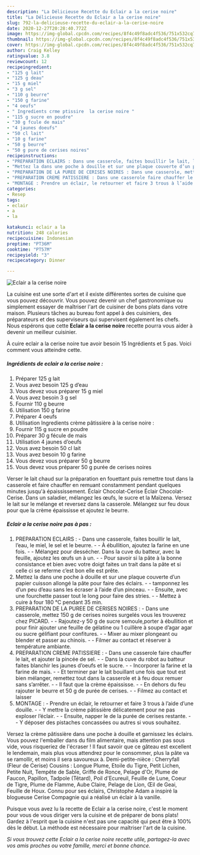 ```yaml
---
description: "La Délicieuse Recette du Eclair a la cerise noire"
title: "La Délicieuse Recette du Eclair a la cerise noire"
slug: 792-la-delicieuse-recette-du-eclair-a-la-cerise-noire
date: 2020-12-27T20:28:40.772Z
image: https://img-global.cpcdn.com/recipes/8f4c49f8adc4f536/751x532cq70/eclair-a-la-cerise-noire-photo-principale-de-la-recette.jpg
thumbnail: https://img-global.cpcdn.com/recipes/8f4c49f8adc4f536/751x532cq70/eclair-a-la-cerise-noire-photo-principale-de-la-recette.jpg
cover: https://img-global.cpcdn.com/recipes/8f4c49f8adc4f536/751x532cq70/eclair-a-la-cerise-noire-photo-principale-de-la-recette.jpg
author: Craig Kelley
ratingvalue: 3.8
reviewcount: 12
recipeingredient:
- "125 g lait"
- "125 g deau"
- "15 g miel"
- "3 g sel"
- "110 g beurre"
- "150 g farine"
- "4 oeufs"
- " Ingredients crme ptissire  la cerise noire "
- "115 g sucre en poudre"
- "30 g fcule de mais"
- "4 jaunes doeufs"
- "50 cl lait"
- "10 g farine"
- "50 g beurre"
- "50 g pure de cerises noires"
recipeinstructions:
- "PREPARATION ECLAIRS : Dans une casserole, faites bouillir le lait, l’eau, le miel, le sel et le beurre.  À ébullition, ajoutez la farine en une fois.  Mélangez pour dessécher. Dans la cuve du batteur, avec la feuille, ajoutez les œufs un à un.  Pour savoir si la pâte à la bonne consistance et bien avec votre doigt faites un trait dans la pâte et si celle ci se referme c’est bon elle est prête."
- "Mettez la dans une poche à douille et sur une plaque couverte d’un papier cuisson allongé la pâte pour faire des éclairs.  tamponnez les d’un peu d’eau sans les écraser à l’aide d’un pinceau.  Ensuite, avec une fourchette passer tout le long pour faire des stries.  Mettez à cuire à four 180 °C pendant 35 min."
- "PREPARATION DE LA PUREE DE CERISES NOIRES : Dans une casserole, mettez 150 g de cerises noires surgelés vous les trouverez chez PICARD.  Rajoutez-y 50 g de sucre semoule,porter à ébullition et pour finir ajouter une feuille de gélatine ou 1 cuillère à soupe d’agar agar ou sucre gélifiant pour confitures.  Mixer au mixer plongeant ou blender et passer au chinois.  Filmer au contact et réserver à température ambiante."
- "PREPARATION CREME PATISSIERE : Dans une casserole faire chauffer le lait, et ajouter la pincée de sel.  Dans la cuve du robot au batteur faites blanchir les jaunes d’oeufs et le sucre.  Incorporer la farine et la farine de mais.  Et terminer par le lait bouillant une fois que tout est bien mélanger, remettez tout dans la casserole et à feu doux remuer sans s’arrêter.  Il faut que la crème épaississe.  En dehors du feu rajouter le beurre et 50 g de purée de cerises.  Filmez au contact et laisser"
- "MONTAGE : Prendre un éclair, le retourner et faire 3 trous à l’aide d’une douille.  Y mettre la crème pâtissière délicatement pour ne pas exploser l’éclair.  Ensuite, napper le de la purée de cerises restante.  Y déposer des pistaches concassées ou autres si vous souhaitez."
categories:
- Resep
tags:
- eclair
- a
- la

katakunci: eclair a la 
nutrition: 248 calories
recipecuisine: Indonesian
preptime: "PT36M"
cooktime: "PT57M"
recipeyield: "3"
recipecategory: Dinner

---
```



![Eclair a la cerise noire](https://img-global.cpcdn.com/recipes/8f4c49f8adc4f536/751x532cq70/eclair-a-la-cerise-noire-photo-principale-de-la-recette.jpg)

La cuisine est une sorte d'art et il existe différentes sortes de cuisine que vous pouvez découvrir. Vous pouvez devenir un chef gastronomique ou simplement essayer de maîtriser l'art de cuisiner de bons plats dans votre maison. Plusieurs tâches au bureau font appel à des cuisiniers, des préparateurs et des superviseurs qui supervisent également les chefs. Nous espérons que cette <strong> Eclair a la cerise noire </strong> recette pourra vous aider à devenir un meilleur cuisinier.

<!--inarticleads1-->

À cuire eclair a la cerise noire tue avoir besoin 15 Ingrédients et 5 pas. Voici comment vous atteindre cette.

##### Ingrédients de eclair a la cerise noire :

1. Préparer 125 g lait
1. Vous avez besoin 125 g d’eau
1. Vous devez vous préparer 15 g miel
1. Vous avez besoin 3 g sel
1. Fournir 110 g beurre
1. Utilisation 150 g farine
1. Préparer 4 oeufs
1. Utilisation  Ingredients crème pâtissière à la cerise noire :
1. Fournir 115 g sucre en poudre
1. Préparer 30 g fécule de mais
1. Utilisation 4 jaunes d’oeufs
1. Vous avez besoin 50 cl lait
1. Vous avez besoin 10 g farine
1. Vous devez vous préparer 50 g beurre
1. Vous devez vous préparer 50 g purée de cerises noires


Verser le lait chaud sur la préparation en fouettant puis remettre tout dans la casserole et faire chauffer en remuant constamment pendant quelques minutes jusqu&#39;à épaississement. Éclair Chocolat-Cerise Éclair Chocolat-Cerise. Dans un saladier, mélangez les œufs, le sucre et la Maïzena. Versez le lait sur le mélange et reversez dans la casserole. Mélangez sur feu doux pour que la crème épaississe et ajoutez le beurre. 

<!--inarticleads2-->

##### Eclair a la cerise noire pas à pas :

1. PREPARATION ECLAIRS : - Dans une casserole, faites bouillir le lait, l’eau, le miel, le sel et le beurre. -  - À ébullition, ajoutez la farine en une fois. -  - Mélangez pour dessécher. Dans la cuve du batteur, avec la feuille, ajoutez les œufs un à un. -  - Pour savoir si la pâte à la bonne consistance et bien avec votre doigt faites un trait dans la pâte et si celle ci se referme c’est bon elle est prête.
1. Mettez la dans une poche à douille et sur une plaque couverte d’un papier cuisson allongé la pâte pour faire des éclairs. -  - tamponnez les d’un peu d’eau sans les écraser à l’aide d’un pinceau. -  - Ensuite, avec une fourchette passer tout le long pour faire des stries. -  - Mettez à cuire à four 180 °C pendant 35 min.
1. PREPARATION DE LA PUREE DE CERISES NOIRES : - Dans une casserole, mettez 150 g de cerises noires surgelés vous les trouverez chez PICARD. -  - Rajoutez-y 50 g de sucre semoule,porter à ébullition et pour finir ajouter une feuille de gélatine ou 1 cuillère à soupe d’agar agar ou sucre gélifiant pour confitures. -  - Mixer au mixer plongeant ou blender et passer au chinois. -  - Filmer au contact et réserver à température ambiante.
1. PREPARATION CREME PATISSIERE : - Dans une casserole faire chauffer le lait, et ajouter la pincée de sel. -  - Dans la cuve du robot au batteur faites blanchir les jaunes d’oeufs et le sucre. -  - Incorporer la farine et la farine de mais. -  - Et terminer par le lait bouillant une fois que tout est bien mélanger, remettez tout dans la casserole et à feu doux remuer sans s’arrêter. -  - Il faut que la crème épaississe. -  - En dehors du feu rajouter le beurre et 50 g de purée de cerises. -  - Filmez au contact et laisser
1. MONTAGE : - Prendre un éclair, le retourner et faire 3 trous à l’aide d’une douille. -  - Y mettre la crème pâtissière délicatement pour ne pas exploser l’éclair. -  - Ensuite, napper le de la purée de cerises restante. -  - Y déposer des pistaches concassées ou autres si vous souhaitez.


Versez la crème pâtissière dans une poche à douille et garnissez les éclairs. Vous pouvez l&#39;emballer dans du film alimentaire, mais attention pas sous vide, vous risqueriez de l&#39;écraser ! Il faut savoir que ce gâteau est excellent le lendemain, mais plus vous attendrez pour le consommer, plus la pâte va se ramollir, et moins il sera savoureux à. Demi-petite-nièce : Cherryfall (Fleur de Cerise) Cousins : Longue Plume, Etoile du Tigre, Petit Lichen, Petite Nuit, Tempête de Sable, Griffe de Ronce, Pelage d&#39;Or, Plume de Faucon, Papillon, Tadpole (Têtard), Poil d&#39;Ecureuil, Feuille de Lune, Coeur de Tigre, Plume de Flamme, Aube Claire, Pelage de Lion, Œil de Geai, Feuille de Houx. Connu pour ses éclairs, Christophe Adam a inspiré la blogueuse Cerise Compagnie qui a réalisé un éclair à la vanille. 

<!--inarticleads1-->

<p>
Puisque vous avez lu la recette de Eclair a la cerise noire, c'est le moment pour vous de vous diriger vers la cuisine et de préparer de bons plats! Gardez à l'esprit que la cuisine n'est pas une capacité qui peut être à 100% dès le début. La méthode est nécessaire pour maîtriser l'art de la cuisine.
</p>

<p>
<i>Si vous trouvez cette Eclair a la cerise noire recette utile, partagez-la avec vos amis proches ou votre famille, merci et bonne chance.</i>
</p>
